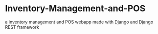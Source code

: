 # Inventory-Management-and-POS
a inventory management and POS webapp made with Django and Django REST framework
